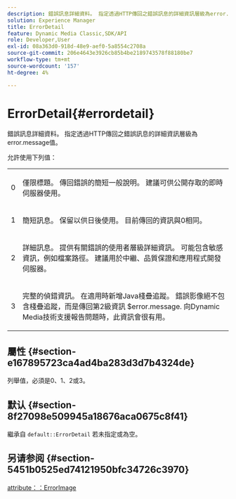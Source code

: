 ```yaml
---
description: 錯誤訊息詳細資料。 指定透過HTTP傳回之錯誤訊息的詳細資訊層級為error.message值。
solution: Experience Manager
title: ErrorDetail
feature: Dynamic Media Classic,SDK/API
role: Developer,User
exl-id: 08a363d0-918d-48e9-aef0-5a8554c2708a
source-git-commit: 206e4643e3926cb85b4be2189743578f88180be7
workflow-type: tm+mt
source-wordcount: '157'
ht-degree: 4%

---
```


# ErrorDetail{#errordetail}

錯誤訊息詳細資料。 指定透過HTTP傳回之錯誤訊息的詳細資訊層級為error.message值。

允許使用下列值：

<table id="simpletable_26DC72727F224F2C8E97BF26619DB68B"> 
 <tr class="strow"> 
  <td class="stentry"> <p>0 </p></td> 
  <td class="stentry"> <p>僅限標題。 傳回錯誤的簡短一般說明。 建議可供公開存取的即時伺服器使用。 </p></td> 
 </tr> 
 <tr class="strow"> 
  <td class="stentry"> <p>1 </p></td> 
  <td class="stentry"> <p>簡短訊息。 保留以供日後使用。 目前傳回的資訊與0相同。 </p></td> 
 </tr> 
 <tr class="strow"> 
  <td class="stentry"> <p>2 </p></td> 
  <td class="stentry"> <p>詳細訊息。 提供有關錯誤的使用者層級詳細資訊。 可能包含敏感資訊，例如檔案路徑。 建議用於中繼、品質保證和應用程式開發伺服器。 </p></td> 
 </tr> 
 <tr class="strow"> 
  <td class="stentry"> <p>3 </p></td> 
  <td class="stentry"> <p>完整的偵錯資訊。 在適用時新增Java棧疊追蹤。 錯誤影像絕不包含棧疊追蹤，而是傳回第2級資訊 <span class="codeph"> $error.message</span>. 向Dynamic Media技術支援報告問題時，此資訊會很有用。 </p></td> 
 </tr> 
</table>

## 屬性 {#section-e167895723ca4ad4ba283d3d7b4324de}

列舉值，必須是0、1、2或3。

## 默认 {#section-8f27098e509945a18676aca0675c8f41}

繼承自 `default::ErrorDetail` 若未指定或為空。

## 另请参阅 {#section-5451b0525ed74121950bfc34726c3970}

[attribute：：ErrorImage](../../../../../is-api/image-catalog/image-serving-api-ref/c-image-catalog-reference/c-attributes-reference/r-errorimage.md#reference-c494d5d8b2584fe3800f35baabd0292c)
